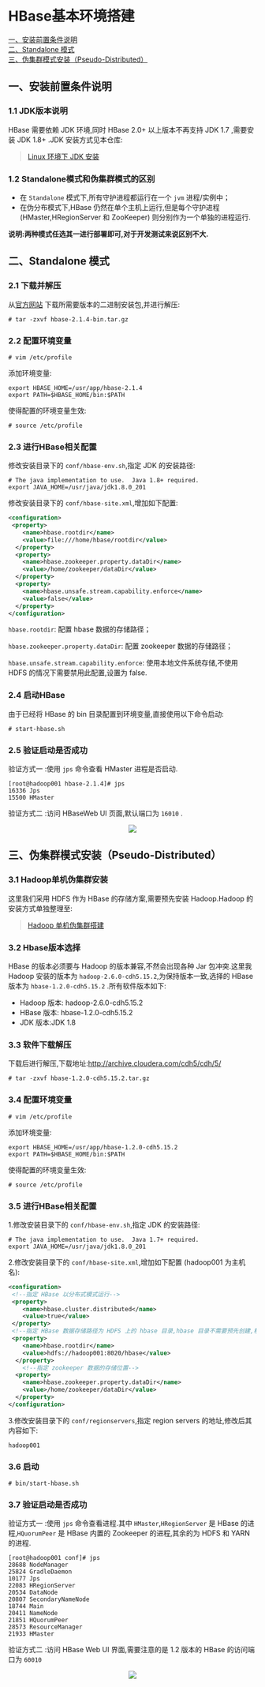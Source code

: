 # HBase基本环境搭建

<nav>
<a href="#一安装前置条件说明">一、安装前置条件说明</a><br/>
<a href="#二Standalone-模式">二、Standalone 模式</a><br/>
<a href="#三伪集群模式安装Pseudo-Distributed">三、伪集群模式安装（Pseudo-Distributed）</a><br/>
</nav>

## 一、安装前置条件说明

### 1.1 JDK版本说明

HBase 需要依赖 JDK 环境,同时 HBase 2.0+ 以上版本不再支持 JDK 1.7 ,需要安装 JDK 1.8+ .JDK 安装方式见本仓库:

> [Linux 环境下 JDK 安装](./Linux下JDK安装.md)

### 1.2 Standalone模式和伪集群模式的区别

+ 在 `Standalone` 模式下,所有守护进程都运行在一个 `jvm` 进程/实例中；
+ 在伪分布模式下,HBase 仍然在单个主机上运行,但是每个守护进程 (HMaster,HRegionServer 和 ZooKeeper) 则分别作为一个单独的进程运行.

**说明:两种模式任选其一进行部署即可,对于开发测试来说区别不大.**



## 二、Standalone 模式

### 2.1 下载并解压

从[官方网站](https://hbase.apache.org/downloads.html) 下载所需要版本的二进制安装包,并进行解压:

```shell
# tar -zxvf hbase-2.1.4-bin.tar.gz
```

### 2.2 配置环境变量

```shell
# vim /etc/profile
```

添加环境变量:

```shell
export HBASE_HOME=/usr/app/hbase-2.1.4
export PATH=$HBASE_HOME/bin:$PATH
```

使得配置的环境变量生效:

```shell
# source /etc/profile
```

### 2.3 进行HBase相关配置

修改安装目录下的 `conf/hbase-env.sh`,指定 JDK 的安装路径:

```shell
# The java implementation to use.  Java 1.8+ required.
export JAVA_HOME=/usr/java/jdk1.8.0_201
```

修改安装目录下的 `conf/hbase-site.xml`,增加如下配置:

```xml
<configuration>
 <property>
    <name>hbase.rootdir</name>
    <value>file:///home/hbase/rootdir</value>
  </property>
  <property>
    <name>hbase.zookeeper.property.dataDir</name>
    <value>/home/zookeeper/dataDir</value>
  </property>
  <property>
    <name>hbase.unsafe.stream.capability.enforce</name>
    <value>false</value>
  </property>
</configuration>
```

`hbase.rootdir`: 配置 hbase 数据的存储路径；

`hbase.zookeeper.property.dataDir`: 配置 zookeeper 数据的存储路径；

`hbase.unsafe.stream.capability.enforce`: 使用本地文件系统存储,不使用 HDFS 的情况下需要禁用此配置,设置为 false.

### 2.4 启动HBase

由于已经将 HBase 的 bin 目录配置到环境变量,直接使用以下命令启动:

```shell
# start-hbase.sh
```

### 2.5 验证启动是否成功

验证方式一 :使用 `jps` 命令查看 HMaster 进程是否启动.

```
[root@hadoop001 hbase-2.1.4]# jps
16336 Jps
15500 HMaster
```

验证方式二 :访问 HBaseWeb UI 页面,默认端口为 `16010` .

<div align="center"> <img src="../../pictures/hbase-web-ui.png"/> </div>


## 三、伪集群模式安装（Pseudo-Distributed）

### 3.1 Hadoop单机伪集群安装

这里我们采用 HDFS 作为 HBase 的存储方案,需要预先安装 Hadoop.Hadoop 的安装方式单独整理至:

> [Hadoop 单机伪集群搭建](./Hadoop单机版本环境搭建.md)

### 3.2 Hbase版本选择

HBase 的版本必须要与 Hadoop 的版本兼容,不然会出现各种 Jar 包冲突.这里我 Hadoop 安装的版本为 `hadoop-2.6.0-cdh5.15.2`,为保持版本一致,选择的 HBase 版本为 `hbase-1.2.0-cdh5.15.2` .所有软件版本如下:

+ Hadoop 版本: hadoop-2.6.0-cdh5.15.2
+ HBase 版本: hbase-1.2.0-cdh5.15.2
+ JDK 版本:JDK 1.8



### 3.3 软件下载解压

下载后进行解压,下载地址:http://archive.cloudera.com/cdh5/cdh/5/    

```shell
# tar -zxvf hbase-1.2.0-cdh5.15.2.tar.gz
```

### 3.4 配置环境变量
```shell
# vim /etc/profile
```

添加环境变量:

```shell
export HBASE_HOME=/usr/app/hbase-1.2.0-cdh5.15.2
export PATH=$HBASE_HOME/bin:$PATH
```

使得配置的环境变量生效:

```shell
# source /etc/profile
```




### 3.5 进行HBase相关配置

1.修改安装目录下的 `conf/hbase-env.sh`,指定 JDK 的安装路径:

```shell
# The java implementation to use.  Java 1.7+ required.
export JAVA_HOME=/usr/java/jdk1.8.0_201
```

2.修改安装目录下的 `conf/hbase-site.xml`,增加如下配置 (hadoop001 为主机名):

```xml
<configuration>
 <!--指定 HBase 以分布式模式运行-->   
 <property>
    <name>hbase.cluster.distributed</name>
    <value>true</value>
 </property>
 <!--指定 HBase 数据存储路径为 HDFS 上的 hbase 目录,hbase 目录不需要预先创建,程序会自动创建-->   
 <property>
    <name>hbase.rootdir</name>
    <value>hdfs://hadoop001:8020/hbase</value>
  </property>
    <!--指定 zookeeper 数据的存储位置-->   
  <property>
    <name>hbase.zookeeper.property.dataDir</name>
    <value>/home/zookeeper/dataDir</value>
  </property>
</configuration>
```

3.修改安装目录下的 `conf/regionservers`,指定 region  servers 的地址,修改后其内容如下:

```shell
hadoop001
```



### 3.6 启动

```shell
# bin/start-hbase.sh
```



### 3.7 验证启动是否成功

验证方式一 :使用 `jps` 命令查看进程.其中 `HMaster`,`HRegionServer` 是 HBase 的进程,`HQuorumPeer` 是 HBase 内置的 Zookeeper 的进程,其余的为 HDFS 和 YARN 的进程.

```shell
[root@hadoop001 conf]# jps
28688 NodeManager
25824 GradleDaemon
10177 Jps
22083 HRegionServer
20534 DataNode
20807 SecondaryNameNode
18744 Main
20411 NameNode
21851 HQuorumPeer
28573 ResourceManager
21933 HMaster
```

验证方式二 :访问 HBase Web UI 界面,需要注意的是 1.2 版本的 HBase 的访问端口为 `60010`

<div align="center"> <img src="../../pictures/hbase-60010.png"/> </div>

